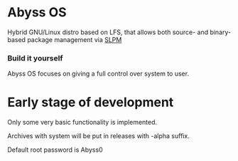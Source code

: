 # Abyss OS
Hybrid GNU/Linux distro based on LFS, that allows both source- and binary-based package management via [SLPM](https://github.com/Cheloved/slpm)

### Build it yourself
Abyss OS focuses on giving a full control over system to user. 

# **Early stage of development**
Only some very basic functionality is implemented.

Archives with system will be put in releases with -alpha suffix.

Default root password is Abyss0
